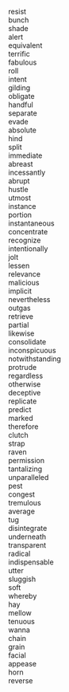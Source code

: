 resist  
bunch  
shade  
alert  
equivalent  
terrific  
fabulous  
roll  
intent  
gilding  
obligate  
handful  
separate  
evade  
absolute  
hind  
split  
immediate  
abreast  
incessantly  
abrupt  
hustle  
utmost  
instance  
portion  
instantaneous  
concentrate  
recognize  
intentionally  
jolt  
lessen  
relevance  
malicious  
implicit  
nevertheless  
outgas  
retrieve  
partial  
likewise  
consolidate  
inconspicuous  
notwithstanding  
protrude  
regardless  
otherwise  
deceptive  
replicate  
predict  
marked  
therefore  
clutch  
strap  
raven  
permission  
tantalizing  
unparalleled  
pest  
congest  
tremulous  
average  
tug  
disintegrate  
underneath  
transparent  
radical  
indispensable  
utter  
sluggish  
soft  
whereby  
hay  
mellow  
tenuous  
wanna  
chain  
grain  
facial  
appease  
horn  
reverse  

